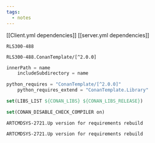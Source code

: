 ```yaml
---
tags:
  - notes
---
```

[[Client.yml dependencies]]
[[server.yml dependencies]]

```
RLS300-488
```

```
RLS300-488.ConanTemplate/[^2.0.0]
```

```python
innerPath = name
    includeSubdirectory = name
```

```python
python_requires = "ConanTemplate/[^2.0.0]"
    python_requires_extend = "ConanTemplate.Library"
```

```cmake
set(LIBS_LIST ${CONAN_LIBS} ${CONAN_LIBS_RELEASE})
```

```cmake
set(CONAN_DISABLE_CHECK_COMPILER on)
```

```
ARTCMDSYS-2721.Up version for requirements rebuild
```

```
ARTCMDSYS-2721.Up version for requirements rebuild
```